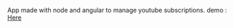 App made with node and angular to manage youtube  subscriptions.
demo : <a href="https://still-river-33823.herokuapp.com">Here</a>
